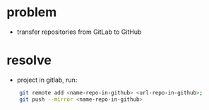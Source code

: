 # problem
-  transfer repositories from GitLab to GitHub 

# resolve

- project in gitlab, run: 
```sh
    git remote add <name-repo-in-github> <url-repo-in-github>;
    git push --mirror <name-repo-in-github>
```